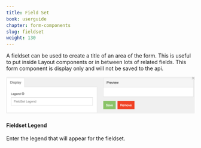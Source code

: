 ```yaml
---
title: Field Set
book: userguide
chapter: form-components
slug: fieldset
weight: 130
---
```

A fieldset can be used to create a title of an area of the form. This is useful to put inside Layout components or in between lots of related fields. This form component is display only and will not be saved to the api.

![](/assets/img/fieldset.png)

#### Fieldset Legend

Enter the legend that will appear for the fieldset.
